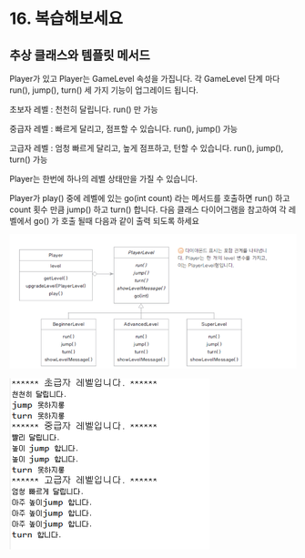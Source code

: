# 16. 복습해보세요

## 추상 클래스와 템플릿 메서드

Player가 있고 Player는 GameLevel 속성을 가집니다. 각 GameLevel 단계 마다 run(), jump(), turn() 세 가지 기능이 업그레이드 됩니다. 

초보자 레벨 : 천천히 달립니다. run() 만 가능

중급자 레벨 : 빠르게 달리고, 점프할 수 있습니다. run(), jump() 가능

고급자 레벨 : 엄청 빠르게 달리고, 높게 점프하고, 턴할 수 있습니다. run(), jump(), turn() 가능

Player는 한번에 하나의 레벨 상태만을 가질 수 있습니다.

Player가 play() 중에 레벨에 있는 go(int count) 라는 메서드를 호출하면 run() 하고 count 횟수 만큼 jump() 하고 turn() 합니다. 다음 클래스 다이어그램을 참고하여 각 레벨에서 go() 가 호출 될때 다음과 같이 출력 되도록 하세요

![player](./img/player.png)

![out](./img/out.PNG)